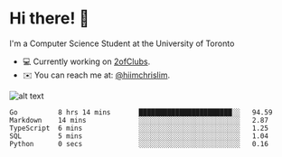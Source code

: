 # Hi there! 👋
I'm a Computer Science Student at the University of Toronto

- 💻 Currently working on [2ofClubs](https://github.com/2-of-clubs).
- ✉️ You can reach me at: [@hiimchrislim](mailto:hello@hiimchrislim.co).

![alt text](https://user-images.githubusercontent.com/24628243/87171758-22f18c00-c2a1-11ea-9d8d-2777e59004b4.png "2ofClubs Logo")


<!--START_SECTION:waka-->
```text
Go          8 hrs 14 mins       ███████████████████████░░   94.59 
Markdown    14 mins             ░░░░░░░░░░░░░░░░░░░░░░░░░   2.87 
TypeScript  6 mins              ░░░░░░░░░░░░░░░░░░░░░░░░░   1.25 
SQL         5 mins              ░░░░░░░░░░░░░░░░░░░░░░░░░   1.04 
Python      0 secs              ░░░░░░░░░░░░░░░░░░░░░░░░░   0.16
```
<!--END_SECTION:waka-->
